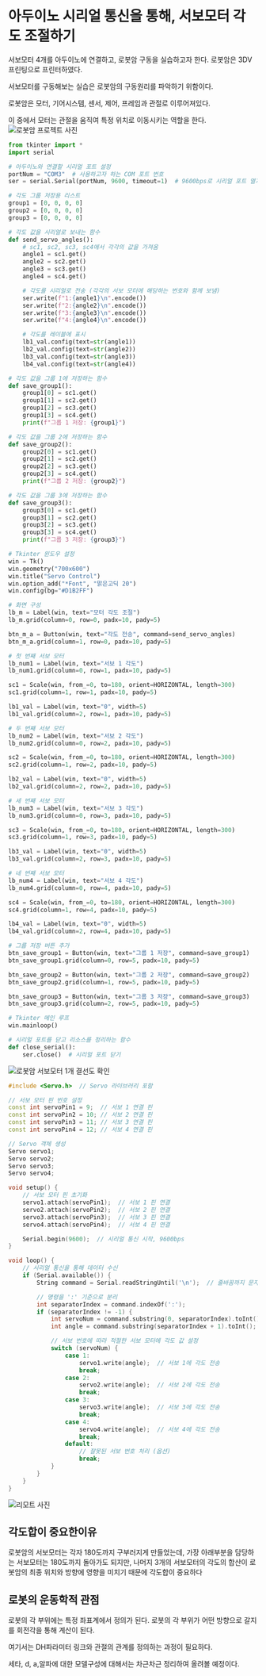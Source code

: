 아두이노 시리얼 통신을 통해, 서보모터 각도 조절하기
=====================================================

서보모터 4개를 아두이노에 연결하고, 로봇암 구동을 실습하고자 한다. 로봇암은 3DV프린팅으로 프린터하였다.

서보모터를 구동해보는 실습은 로봇암의 구동원리를 파악하기 위함이다.

로봇암은 모터, 기어시스템, 센서, 제어, 프레임과 관절로 이루어져있다.

이 중에서 모터는 관절을 움직여 특정 위치로 이동시키는 역할을 한다.
![로봇암 프로젝트 사진](https://quentinjeon.github.io/assets/images/robot_test1.jpg)

```python
from tkinter import *
import serial

# 아두이노와 연결할 시리얼 포트 설정
portNum = "COM3"  # 사용하고자 하는 COM 포트 번호
ser = serial.Serial(portNum, 9600, timeout=1)  # 9600bps로 시리얼 포트 열기

# 각도 그룹 저장용 리스트
group1 = [0, 0, 0, 0]
group2 = [0, 0, 0, 0]
group3 = [0, 0, 0, 0]

# 각도 값을 시리얼로 보내는 함수
def send_servo_angles():
    # sc1, sc2, sc3, sc4에서 각각의 값을 가져옴
    angle1 = sc1.get()
    angle2 = sc2.get()
    angle3 = sc3.get()
    angle4 = sc4.get()

    # 각도를 시리얼로 전송 (각각의 서보 모터에 해당하는 번호와 함께 보냄)
    ser.write(f"1:{angle1}\n".encode())
    ser.write(f"2:{angle2}\n".encode())
    ser.write(f"3:{angle3}\n".encode())
    ser.write(f"4:{angle4}\n".encode())

    # 각도를 레이블에 표시
    lb1_val.config(text=str(angle1))
    lb2_val.config(text=str(angle2))
    lb3_val.config(text=str(angle3))
    lb4_val.config(text=str(angle4))

# 각도 값을 그룹 1에 저장하는 함수
def save_group1():
    group1[0] = sc1.get()
    group1[1] = sc2.get()
    group1[2] = sc3.get()
    group1[3] = sc4.get()
    print(f"그룹 1 저장: {group1}")

# 각도 값을 그룹 2에 저장하는 함수
def save_group2():
    group2[0] = sc1.get()
    group2[1] = sc2.get()
    group2[2] = sc3.get()
    group2[3] = sc4.get()
    print(f"그룹 2 저장: {group2}")

# 각도 값을 그룹 3에 저장하는 함수
def save_group3():
    group3[0] = sc1.get()
    group3[1] = sc2.get()
    group3[2] = sc3.get()
    group3[3] = sc4.get()
    print(f"그룹 3 저장: {group3}")

# Tkinter 윈도우 설정
win = Tk()
win.geometry("700x600")
win.title("Servo Control")
win.option_add("*Font", "맑은고딕 20")
win.config(bg="#D1B2FF")

# 화면 구성
lb_m = Label(win, text="모터 각도 조절")
lb_m.grid(column=0, row=0, padx=10, pady=5)

btn_m_a = Button(win, text="각도 전송", command=send_servo_angles)
btn_m_a.grid(column=1, row=0, padx=10, pady=5)

# 첫 번째 서보 모터
lb_num1 = Label(win, text="서보 1 각도")
lb_num1.grid(column=0, row=1, padx=10, pady=5)

sc1 = Scale(win, from_=0, to=180, orient=HORIZONTAL, length=300)
sc1.grid(column=1, row=1, padx=10, pady=5)

lb1_val = Label(win, text="0", width=5)
lb1_val.grid(column=2, row=1, padx=10, pady=5)

# 두 번째 서보 모터
lb_num2 = Label(win, text="서보 2 각도")
lb_num2.grid(column=0, row=2, padx=10, pady=5)

sc2 = Scale(win, from_=0, to=180, orient=HORIZONTAL, length=300)
sc2.grid(column=1, row=2, padx=10, pady=5)

lb2_val = Label(win, text="0", width=5)
lb2_val.grid(column=2, row=2, padx=10, pady=5)

# 세 번째 서보 모터
lb_num3 = Label(win, text="서보 3 각도")
lb_num3.grid(column=0, row=3, padx=10, pady=5)

sc3 = Scale(win, from_=0, to=180, orient=HORIZONTAL, length=300)
sc3.grid(column=1, row=3, padx=10, pady=5)

lb3_val = Label(win, text="0", width=5)
lb3_val.grid(column=2, row=3, padx=10, pady=5)

# 네 번째 서보 모터
lb_num4 = Label(win, text="서보 4 각도")
lb_num4.grid(column=0, row=4, padx=10, pady=5)

sc4 = Scale(win, from_=0, to=180, orient=HORIZONTAL, length=300)
sc4.grid(column=1, row=4, padx=10, pady=5)

lb4_val = Label(win, text="0", width=5)
lb4_val.grid(column=2, row=4, padx=10, pady=5)

# 그룹 저장 버튼 추가
btn_save_group1 = Button(win, text="그룹 1 저장", command=save_group1)
btn_save_group1.grid(column=0, row=5, padx=10, pady=5)

btn_save_group2 = Button(win, text="그룹 2 저장", command=save_group2)
btn_save_group2.grid(column=1, row=5, padx=10, pady=5)

btn_save_group3 = Button(win, text="그룹 3 저장", command=save_group3)
btn_save_group3.grid(column=2, row=5, padx=10, pady=5)

# Tkinter 메인 루프
win.mainloop()

# 시리얼 포트를 닫고 리소스를 정리하는 함수
def close_serial():
    ser.close()  # 시리얼 포트 닫기
```

![로봇암 서보모터 1개 결선도 확인](https://quentinjeon.github.io/assets/images/robot_servo.jpg)


```cpp
#include <Servo.h>  // Servo 라이브러리 포함

// 서보 모터 핀 번호 설정
const int servoPin1 = 9;  // 서보 1 연결 핀
const int servoPin2 = 10; // 서보 2 연결 핀
const int servoPin3 = 11; // 서보 3 연결 핀
const int servoPin4 = 12; // 서보 4 연결 핀

// Servo 객체 생성
Servo servo1;
Servo servo2;
Servo servo3;
Servo servo4;

void setup() {
    // 서보 모터 핀 초기화
    servo1.attach(servoPin1);  // 서보 1 핀 연결
    servo2.attach(servoPin2);  // 서보 2 핀 연결
    servo3.attach(servoPin3);  // 서보 3 핀 연결
    servo4.attach(servoPin4);  // 서보 4 핀 연결

    Serial.begin(9600);  // 시리얼 통신 시작, 9600bps
}

void loop() {
    // 시리얼 통신을 통해 데이터 수신
    if (Serial.available()) {
        String command = Serial.readStringUntil('\n');  // 줄바꿈까지 문자열 읽기

        // 명령을 ':' 기준으로 분리
        int separatorIndex = command.indexOf(':');
        if (separatorIndex != -1) {
            int servoNum = command.substring(0, separatorIndex).toInt();  // 서보 번호
            int angle = command.substring(separatorIndex + 1).toInt();  // 각도 값

            // 서보 번호에 따라 적절한 서보 모터에 각도 값 설정
            switch (servoNum) {
                case 1:
                    servo1.write(angle);  // 서보 1에 각도 전송
                    break;
                case 2:
                    servo2.write(angle);  // 서보 2에 각도 전송
                    break;
                case 3:
                    servo3.write(angle);  // 서보 3에 각도 전송
                    break;
                case 4:
                    servo4.write(angle);  // 서보 4에 각도 전송
                    break;
                default:
                    // 잘못된 서보 번호 처리 (옵션)
                    break;
            }
        }
    }
}


```

![리모트 사진](https://quentinjeon.github.io/assets/images/robot_reomte.png)

각도합이 중요한이유
--------------------

로봇암의 서보모터는 각자 180도까지 구부러지게 만들었는데, 가장 아래부분을 담당하는 서보모터는 180도까지 돌아가도 되지만, 나머지 3개의 서보모터의 각도의 합산이 로봇암의 최종 위치와 방향에 영향을 미치기 때문에 각도합이 중요하다


로봇의 운동학적 관점
--------------------
로봇의 각 부위에는 특정 좌표계에서 정의가 된다.
로봇의 각 부위가 어떤 방향으로 갈지를 회전각을 통해 계산이 된다.

여기서는 DH파라미터 링크와 관절의 관계를 정의하는 과정이 필요하다. 


세타, d, a,알파에 대한 모델구성에 대해서는 차근차근 정리하여 올려볼 예정이다.
